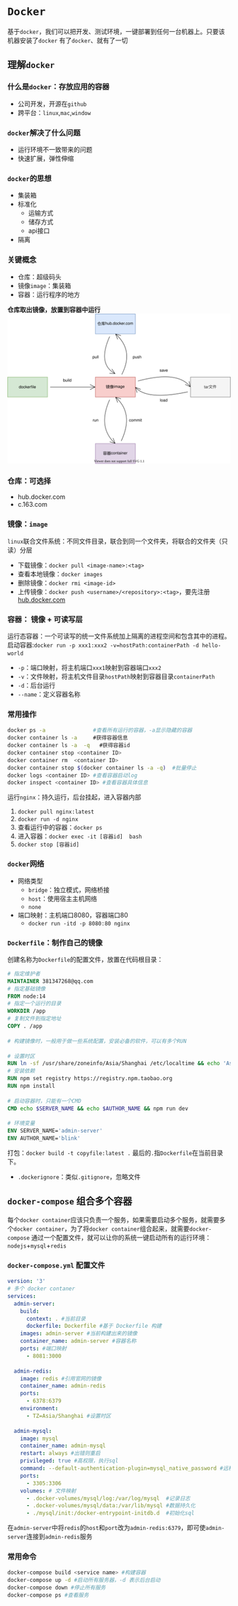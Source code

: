 # `Docker`
基于`docker`，我们可以把开发、测试环境，一键部署到任何一台机器上。只要该机器安装了`docker`
有了`docker`、就有了一切

## 理解`docker`

### 什么是`docker`：存放应用的容器
- 公司开发，开源在`github`
- 跨平台：`linux`,`mac`,`window`

### `docker`解决了什么问题
- 运行环境不一致带来的问题
- 快速扩展，弹性伸缩

### `docker`的思想
- 集装箱
- 标准化
  - 运输方式
  - 储存方式
  - api接口
- 隔离
		
### 关键概念
- 仓库：超级码头
- 镜像`image`：集装箱
- 容器：运行程序的地方

**仓库取出镜像，放置到容器中运行**
![alt 属性文本](../assets/images/docker概念关系图.svg)

### 仓库：可选择
- hub.docker.com
- c.163.com
	
### 镜像：`image`
`linux`联合文件系统：不同文件目录，联合到同一个文件夹，将联合的文件夹（只读）分层

- 下载镜像：`docker pull <image-name>:<tag>`
- 查看本地镜像：`docker images`
- 删除镜像：`docker rmi <image-id>`
- 上传镜像：`docker push <username>/<repository>:<tag>`，要先注册[hub.docker.com](hub.docker.com)

      
### 容器： 镜像 + 可读写层
运行态容器：一个可读写的统一文件系统加上隔离的进程空间和包含其中的进程。
启动容器:`docker run -p xxx1:xxx2 -v=hostPath:containerPath -d hello-world`
- `-p`：端口映射，将主机端口`xxx1`映射到容器端口`xxx2`
- `-v`：文件映射，将主机文件目录`hostPath`映射到容器目录`containerPath`
- `-d`：后台运行
- `--name`：定义容器名称

### 常用操作
```bash
docker ps -a               #查看所有运行的容器，-a显示隐藏的容器
docker container ls -a     #获得容器信息
docker container ls -a  -q   #获得容器id
docker container stop <container ID>
docker container rm  <container ID>
docker container stop $(docker container ls -a -q)  #批量停止
docker logs <container ID> #查看容器启动log
docker inspect <container ID> #查看容器具体信息
```

运行`nginx`：持久运行，后台挂起，进入容器内部
1. `docker pull nginx:latest`
2. `docker run -d nginx`
3. 查看运行中的容器：`docker ps`
4. 进入容器：`docker exec -it [容器id]  bash`
5. `docker stop [容器id]`


### `docker`网络
- 网络类型
  - `bridge`：独立模式，网络桥接
  - `host`：使用宿主主机网络
  - `none`
- 端口映射：主机端口8080，容器端口80
  - `docker run -itd -p 8080:80 nginx`

### `Dockerfile`：制作自己的镜像
创建名称为`Dockerfile`的配置文件，放置在代码根目录：
```dockerfile
# 指定维护者
MAINTAINER 381347268@qq.com
# 指定基础镜像
FROM node:14
# 指定一个运行的目录
WORKDIR /app
# 复制文件到指定地址
COPY . /app

# 构建镜像时，一般用于做一些系统配置，安装必备的软件，可以有多个RUN

# 设置时区
RUN ln -sf /usr/share/zoneinfo/Asia/Shanghai /etc/localtime && echo 'Asia/Shanghai' >/etc/timezone
# 安装依赖
RUN npm set registry https://registry.npm.taobao.org
RUN npm install

# 启动容器时，只能有一个CMD
CMD echo $SERVER_NAME && echo $AUTHOR_NAME && npm run dev

# 环境变量
ENV SERVER_NAME='admin-server'
ENV AUTHOR_NAME='blink'
```
打包：`docker build -t copyfile:latest .` 最后的`.`指`Dockerfile`在当前目录下。

- `.dockerignore`：类似`.gitignore`，忽略文件

## `docker-compose` 组合多个容器
每个`docker container`应该只负责一个服务，如果需要启动多个服务，就需要多个`docker container`，为了将`docker container`组合起来，就需要`docker-compose`
通过一个配置文件，就可以让你的系统一键启动所有的运行环境：`nodejs`+`mysql`+`redis`

### `docker-compose.yml` 配置文件
```yml
version: '3'
# 多个 docker contaner
services:
  admin-server:
    build:
      context: . #当前目录
      dockerfile: Dockerfile #基于 Dockerfile 构建
    images: admin-server #当前构建出来的镜像
    container_name: admin-server #容器名称
    ports: #端口映射
      - 8081:3000 
  
  admin-redis:
    image: redis #引用官网的镜像
    container_name: admin-redis
    ports:
      - 6378:6379
    environment:
      - TZ=Asia/Shanghai #设置时区

  admin-mysql:
    image: mysql
    container_name: admin-mysql
    restart: always #出错则重启
    privileged: true #高权限，执行sql
    command: --default-authentication-plugin=mysql_native_password #远程访问
    ports: 
      - 3305:3306
    volumes: # 文件映射
      - .docker-volumes/mysql/log:/var/log/mysql  #记录日志
      - .docker-volumes/mysql/data:/var/lib/mysql #数据持久化
      - ./mysql/init:/docker-entrypoint-initdb.d  #初始化sql

```
在`admin-server`中将`redis`的`host`和`port`改为`admin-redis:6379`，即可使`admin-server`连接到`admin-redis`服务

### 常用命令
```bash
docker-compose build <service name> #构建容器
docker-compose up -d #启动所有服务器，-d 表示后台启动
docker-compose down #停止所有服务
docker-compose ps #查看服务
```
